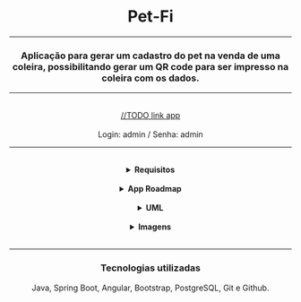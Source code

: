 <!DOCTYPE html>
<html>
<body>

<h1 align="center">Pet-Fi</h1>
<hr>
<h3 align="center">Aplicação para gerar um cadastro do pet na venda de uma coleira, possibilitando gerar um QR code para ser impresso na coleira com os dados.</h3>
<hr>
</br>
<div align="center">
  <a href="#">//TODO link app</a>
</div>
</br>
<div align="center">
  <span>Login: admin / Senha: admin</span>
  </br>
</div>
<hr>
</br>

<div align="center">
  <details>
      <summary><strong>Requisitos</strong></summary>
      <br/>
      <div align="left">
        <details>
          <summary><strong>Requisitos do Sistema</strong></summary>
          <br/>
          <ul>
          <hr>
            <span>Privado:<span>
            <br>
            <li>Ter um usuário/senha para logar no sistema.
            </li>
            <li>Realizar cadastro com os dados do pet/dono e armazenar em um banco de dados.
            </li>
            <li>Possibilidade de atualizar, deletar os dados caso necessário.
            </li>
            <li>Buscar os pets cadastrados.
            </li>
            <br>
            <span>Publico:<span>
            <br>
            <li>Buscar todos pets cadastrados.
            </li>
            <li>Localizar o pet escaneando o QR code na coleira.
            </li>
            <li>Publicidade da loja que vende a coleira.
            </li>
            <br/>
          <hr>
          </ul>
        </details>
      </div>
      <div align="left">
        <details>
          <summary><strong>Casos de uso</strong></summary>
        <div align="left">
        <hr>
        <details>
          <summary><strong>Privado</strong></summary>
          <br/>
          <hr>
          <span>Login/logout do sistema.</span>
          <ul>
            <li>Usuário tenta acessar o sistema.
            <ol><u>Entrada esperada:</u></ol>
            <ol>-Login/senha válidos, registrados no banco de dados.</ol>
            </li>
            <ol><u>Saída esperada:</u></ol>
            <ol>-Acesso a tela home/privada para cadastrar/localizar pets, em caso login e/ou senha válidos.</ol>
            <ol>-Impedir o acesso caso login e/ou senha inválidos, exibir mensagem de erro.</ol>
          </ul>
          <span>CRUD do sistema.</span>
          <ul>
            <li>Página home: registrar, buscar, alterar e excluir dados de um pet/dono no banco de dados.
            <ol><u>Entrada esperada:</u></ol>
            <ol>-Pet: id, nome, qr code, informacões adicionais, sexo, foto, procurado
            </ol>
            <ol>-Cliente: id, nome, telefone, facebook, instagram, cidade </ol>
            <ol><u>Saída esperada:</u>
            </ol>
            <ol>-Registro/atualização de um pet no sistema.</ol>
            <ol>-Registro/atualização de um cliente sistema.
            </ol>
            <ol>-Dados de um pet localizado pelo campo selecionado na pesquisa.</ol>
            <ol>-Lista com todos os pets em sistema.</ol>
            </li>
            <li>Página home: gerador de qr code, possibilidade de download do qrcode para impressão em coleiras.
            <ol><u>Entrada esperada:</u></ol>
            <ol>-Pet: id </ol>
            <ol><u>Saída esperada:</u></ol>
            <ol>-Url com qr code do pet requisitado pelo id. </ol>
            <li>Página home: possibilidade de alterar o atributo "procurado" do pet através de um flag booleano.
            <ol><u>Entrada esperada:</u></ol>
            <ol>-Pet: id </ol>
            <ol><u>Saída esperada:</u></ol>
            <ol>-Procurado = true/false </ol>
            </li>
          </ul>
          <hr>
        </details>
      </div>
      <div align="left">
        <details>
          <summary><strong>Público</strong></summary>
          <br/>
          <hr>
          <span>Acesso a home/pública via qr code.</span>
          <ul>
            <li>
            Usuário escaneou o qr code na coleira.
            <ol><u>Entrada esperada:</u></ol>
            <ol>-Url home/pública com id do pet.</ol>
            <ol><u>Saída esperada:</u></ol>
            <ol>-Todos os dados registrados no banco de dados do pet selecionado.</ol>
            </li>
          </ul>
          <span>Buscar todos os pets em sistema.</span>
          <ul>
            <li>Usuário não sabe/conseguiu ler o qr code.
            <ol><u>Entrada esperada:</u></ol>
            <ol>Acesso a página home/pública.</ol>
            <ol>Busca de pet por código de identificação.</ol>
            <ol>Filtro de pets por cidade</ol>
            <ol>Flag do atributo "procurado" em true/false</ol>
            <ol><u>Saída esperada:</u></ol>
            <ol>-Lista com todos os pets em cadastrados no banco de dados do sistema, filtrados ou não.</ol>
            <ol>-Dados de um pet localizado por id.</ol>
            </li>
          </ul>
          <hr>
        </details>
      </div>
    </details>
   </div>
  </details>
</div>
<br>
<div align="center">
  <details>
    <summary><strong>App Roadmap</strong></summary>
    <div align="left">
      </br>
      <hr>      
      <p>- Back-End:</p>
      <span>Task 1 : CRUD de sistema, relacionamentos entre entidades.</span>
      <ul>
        <li><s>Configuração com banco de dados H2 para testes, profile TEST</s></li>
        <li><s>Criação das entidades e mapeamento Hibernate</s></li>
        <li>Validações com Spring Validation.</li>
        <li><s>Criação de todos controllers, pelo menos com o método "find" para testar relacionamentos.
        </s></li>
        <li><s>Database seeding para testes.</s>
        </li>
        <li><s>Controller/Service com CRUD completo para entidades user, pet, cliente.</s>
        <li><s>Camada DTO</s></li>
        </li>
        <li><s>Exceptions configuradas.</s>
       </li>
        <li>Upload de foto de perfil do pet, salvando no banco de dados.
        </li>
        <li><s>Geração de link url para qr code.</s></li>
        <li><s>Configuração e testes com banco de dados postgreSQL / profile DEV</s></li>
      </ul>
      <span>Task 2 - Spring security, autenticando o sistema e autorizando páginas de acordo com o perfil.</span>
      <ul>
        <li>Validação com banco de dados, login/senha para acessar o sistema.
        </li>
        <li>Validação para não acessar página home/privada sem estar logado.
        </li>
      </ul>
      <p>- Front-End:</p>
      <ul>
        <li>Configuração bootstrap.</li>
        <li>Configuração angular.</li>
        <li>Página home/privada com recurso para registrar novo pet/cliente.</li>
        <li>Página home/privada listando todos os pets, com recurso para atualizar/excluir em cada pet.</li>
        <li>Página home/pública listando todos os pets, filtrados por cidade ou não.</li>    
        <li>Ao ser encaminhado pelo qr code escaneado, página do pet selecionado com todos os dados registrados.</li>        
      </ul>
      <hr>      
    </div>
  </details>
</div>
</br>
<div align="center">
  <details>
    <summary><strong>UML</strong></summary>
    </br>
    <hr>
    <img src="./resources/pet-fi.jpg" alt="uml">
    <hr>
    </details>
</div>
</br>
<div align="center">
  <details>
    <summary><strong>Imagens</strong></summary>
    </br>
    <hr>
     <img src="" alt="TODO">
    <hr>
    </details>
</div>
</br>
<hr>
<div align="center">
  <h3>Tecnologias utilizadas</h3>
  <p>Java, Spring Boot, Angular, Bootstrap, PostgreSQL, Git e Github.<p>
</div>